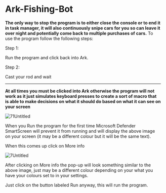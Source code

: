 # Ark-Fishing-Bot

**The only way to stop the program is to either close the console or to end it in task manager, it will also continuously snipe cars for you so can leave it over night and potentially come back to multiple purchases of cars.**
To use the program follow the following steps:

Step 1:

  Run the program and click back into Ark.

Step 2:

  Cast your rod and wait

________________________________________________________________________________________________________________________________________________________________________________________________________________________________________________________________________________________________________________

  **At all times you must be clicked into Ark otherwise the program will not work as it just simulates keyboard presses to create a sort of macro that is able to make decisions on what it should do based on what it can see on your screen**
  
  ![71Untitled](https://user-images.githubusercontent.com/66156463/142713028-2eaf3887-8582-4271-9d26-3758d348e1bf.png)
  
  When you Run the program for the first time Microsoft Defender SmartScreen will prevent it from running and will display the above image on your screen (it may be a different colour but it will be the same text).

  When this comes up click on More info

  ![7Untitled](https://user-images.githubusercontent.com/66156463/142713049-d628f700-b91b-4e0b-ba51-fa083368fc83.png)

  After clicking on More info the pop-up will look something similar to the above image, just may be a different colour depending on your what you have your colours set to in your settings.

  Just click on the button labeled Run anyway, this will run the program.
